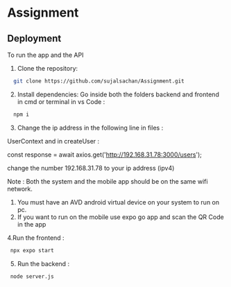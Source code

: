 
# Assignment    

 
## Deployment

To run the app and the API 

1. Clone the repository:
```bash
  git clone https://github.com/sujalsachan/Assignment.git

```
2. Install dependencies:
Go inside both the folders backend and frontend in cmd or terminal in vs Code : 
```bash
  npm i

```
3. Change the ip address in the following line in files :

UserContext and in createUser  : 

const response = await axios.get('http://192.168.31.78:3000/users');

change the number 192.168.31.78 to your ip address (ipv4)  


Note :
Both the system and the mobile app should be on the same wifi network.
   1. You must have an AVD android virtual device on your system to run on pc.
   2. If you want to run on the mobile use expo go app and scan the QR Code in the app

4.Run the frontend :
```bash
 npx expo start
```

5. Run the backend :
```bash
 node server.js
```